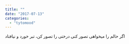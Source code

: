 ```yaml
---
title: ""
date: "2017-07-13"
categories: 
  - "tytomood"
---
```


اگر حالم را میخواهی تصور کنی درختی را تصور کن، تبر خورد و نیافتاد

